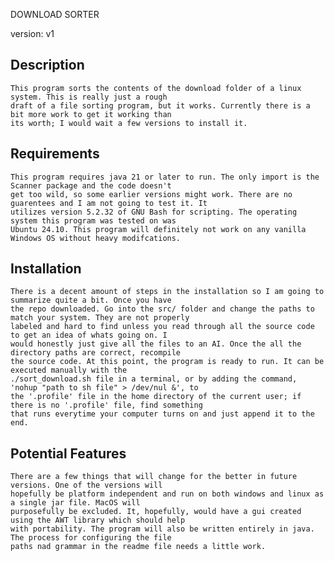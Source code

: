 DOWNLOAD SORTER

version: v1

Description
---
    This program sorts the contents of the download folder of a linux system. This is really just a rough 
    draft of a file sorting program, but it works. Currently there is a bit more work to get it working than 
    its worth; I would wait a few versions to install it.
        

    
Requirements
---
    This program requires java 21 or later to run. The only import is the Scanner package and the code doesn't 
    get too wild, so some earlier versions might work. There are no guarentees and I am not going to test it. It 
    utilizes version 5.2.32 of GNU Bash for scripting. The operating system this program was tested on was 
    Ubuntu 24.10. This program will definitely not work on any vanilla Windows OS without heavy modifcations.



Installation
---
    There is a decent amount of steps in the installation so I am going to summarize quite a bit. Once you have 
    the repo downloaded. Go into the src/ folder and change the paths to match your system. They are not properly 
    labeled and hard to find unless you read through all the source code to get an idea of whats going on. I 
    would honestly just give all the files to an AI. Once the all the directory paths are correct, recompile 
    the source code. At this point, the program is ready to run. It can be executed manually with the 
    ./sort_download.sh file in a terminal, or by adding the command, 'nohup "path to sh file" > /dev/nul &', to 
    the '.profile' file in the home directory of the current user; if there is no '.profile' file, find something 
    that runs everytime your computer turns on and just append it to the end.    



Potential Features
---
    There are a few things that will change for the better in future versions. One of the versions will 
    hopefully be platform independent and run on both windows and linux as a single jar file. MacOS will 
    purposefully be excluded. It, hopefully, would have a gui created using the AWT library which should help 
    with portability. The program will also be written entirely in java. The process for configuring the file 
    paths nad grammar in the readme file needs a little work. 
